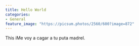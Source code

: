 ```yaml
---
title: Hello World
categories:
- General
feature_image: "https://picsum.photos/2560/600?image=872"
---
```


This iMe voy a cagar a tu puta madrel.
